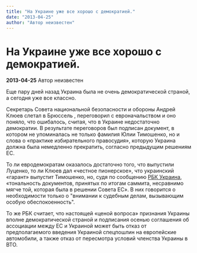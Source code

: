 ```yaml
---
title: "На Украине уже все хорошо с демократией."
date: "2013-04-25"
author: "Автор неизвестен"
---
```


# На Украине уже все хорошо с демократией.

**2013-04-25** Автор неизвестен

Еще пару дней назад Украина была не очень демократической страной, а сегодня уже все классно.

Секретарь Совета национальной безопасности и обороны Андрей Клюев слетал в Брюссель , переговорил с евроначальством и оно поняло, что ошибалось, считая, что в Украине недостаточно демократии. В результате переговоров был подписан документ, в котором не упоминалась не только фамилия Юлии Тимошенко, но и слова о «практике избирательного правосудия», которую Украина должна была немедленно прекратить, согласно предыдущим решениям ЕС.

То ли евродемократам оказалось достаточно того, что выпустили Луценко, то ли Клюев дал «честное пионерское», что украинский «гарант» выпустит Тимошенко, но, судя по сообщению [РБК Украина](http://www.rbc.ua/rus/news/politics/v-bryussele-vo-vremya-vizita-klyueva-byl-podpisan-dokument--25042013085900), «тональность документов, принятых по итогам саммита, несравнимо мягче той, которая была в решении Совета ЕС». В них говорится о необходимости только о "внимании к судебным делам, вызывающим особую обеспокоенность".

То же РБК считает, что настоящей «ценой вопроса» признания Украины вполне демократической страной и подписания осенью соглашения об ассоциации между ЕС и Украиной может быть отказ от предполагаемого введения Украиной спецпошлин на европейские автомобили, а также отказ от пересмотра условий членства Украины в ВТО.